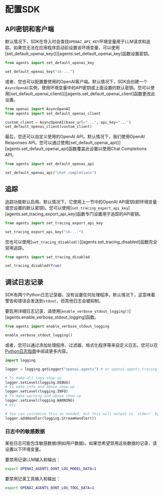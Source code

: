 # 配置SDK

## API密钥和客户端

默认情况下，SDK在导入时会查找`OPENAI_API_KEY`环境变量用于LLM请求和追踪。如果您无法在应用程序启动前设置该环境变量，可以使用[set_default_openai_key()][agents.set_default_openai_key]函数设置密钥。

```python
from agents import set_default_openai_key

set_default_openai_key("sk-...")
```

或者，您也可以配置要使用的OpenAI客户端。默认情况下，SDK会创建一个`AsyncOpenAI`实例，使用环境变量中的API密钥或上面设置的默认密钥。您可以使用[set_default_openai_client()][agents.set_default_openai_client]函数更改此设置。

```python
from openai import AsyncOpenAI
from agents import set_default_openai_client

custom_client = AsyncOpenAI(base_url="...", api_key="...")
set_default_openai_client(custom_client)
```

最后，您还可以自定义使用的OpenAI API。默认情况下，我们使用OpenAI Responses API。您可以通过使用[set_default_openai_api()][agents.set_default_openai_api]函数覆盖此设置以使用Chat Completions API。

```python
from agents import set_default_openai_api

set_default_openai_api("chat_completions")
```

## 追踪

追踪功能默认启用。默认情况下，它使用上一节中的OpenAI API密钥(即环境变量或您设置的默认密钥)。您可以使用[`set_tracing_export_api_key`][agents.set_tracing_export_api_key]函数专门设置用于追踪的API密钥。

```python
from agents import set_tracing_export_api_key

set_tracing_export_api_key("sk-...")
```

您也可以使用[`set_tracing_disabled()`][agents.set_tracing_disabled]函数完全禁用追踪。

```python
from agents import set_tracing_disabled

set_tracing_disabled(True)
```

## 调试日志记录

SDK有两个Python日志记录器，没有设置任何处理程序。默认情况下，这意味着警告和错误会发送到`stdout`，但其他日志会被抑制。

要启用详细日志记录，请使用[`enable_verbose_stdout_logging()`][agents.enable_verbose_stdout_logging]函数。

```python
from agents import enable_verbose_stdout_logging

enable_verbose_stdout_logging()
```

或者，您可以通过添加处理程序、过滤器、格式化程序等来自定义日志。您可以在[Python日志指南](https://docs.python.org/3/howto/logging.html)中阅读更多内容。

```python
import logging

logger = logging.getLogger("openai.agents") # or openai.agents.tracing for the Tracing logger

# To make all logs show up
logger.setLevel(logging.DEBUG)
# To make info and above show up
logger.setLevel(logging.INFO)
# To make warning and above show up
logger.setLevel(logging.WARNING)
# etc

# You can customize this as needed, but this will output to `stderr` by default
logger.addHandler(logging.StreamHandler())
```

### 日志中的敏感数据

某些日志可能包含敏感数据(例如用户数据)。如果您希望禁用这些数据的记录，请设置以下环境变量。

要禁用记录LLM输入和输出：

```bash
export OPENAI_AGENTS_DONT_LOG_MODEL_DATA=1
```

要禁用记录工具输入和输出：

```bash
export OPENAI_AGENTS_DONT_LOG_TOOL_DATA=1
```